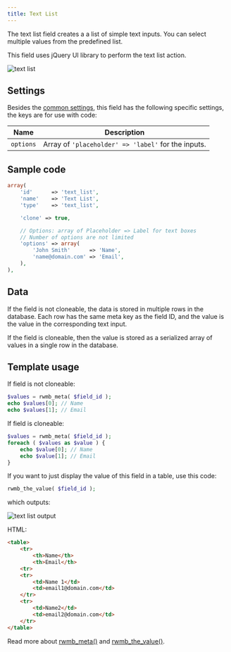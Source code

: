 ```yaml
---
title: Text List
---
```


The text list field creates a a list of simple text inputs. You can select multiple values from the predefined list.

This field uses jQuery UI library to perform the text list action.

![text list](https://i.imgur.com/Y7qo1No.png)

## Settings

Besides the [common settings](/field-settings/), this field has the following specific settings, the keys are for use with code:

Name|Description
---|---
`options`|Array of `'placeholder' => 'label'` for the inputs.

## Sample code

```php
array(
    'id'      => 'text_list',
    'name'    => 'Text List',
    'type'    => 'text_list',

    'clone' => true,

    // Options: array of Placeholder => Label for text boxes
    // Number of options are not limited
    'options' => array(
        'John Smith'      => 'Name',
        'name@domain.com' => 'Email',
    ),
),
```

## Data

If the field is not cloneable, the data is stored in multiple rows in the database. Each row has the same meta key as the field ID, and the value is the value in the corresponding text input.

If the field is cloneable, then the value is stored as a serialized array of values in a single row in the database.

## Template usage

If field is not cloneable:

```php
$values = rwmb_meta( $field_id );
echo $values[0]; // Name
echo $values[1]; // Email
```

If field is cloneable:

```php
$values = rwmb_meta( $field_id );
foreach ( $values as $value ) {
    echo $value[0]; // Name
    echo $value[1]; // Email
}
```

If you want to just display the value of this field in a table, use this code:

```php
rwmb_the_value( $field_id );
```

which outputs:

![text list output](https://i.imgur.com/jpypypW.png)

HTML:

```html
<table>
    <tr>
        <th>Name</th>
        <th>Email</th>
    <tr>
    <tr>
        <td>Name 1</td>
        <td>email1@domain.com</td>
    </tr>
    <tr>
        <td>Name2</td>
        <td>email2@domain.com</td>
    </tr>
</table>
```

Read more about [rwmb_meta()](/functions/rwmb-meta/) and [rwmb_the_value()](/functions/rwmb-the-value/).
